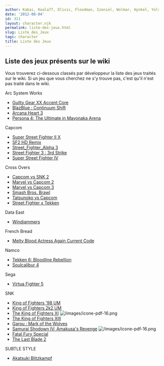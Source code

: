 ```yaml
---
author: Kabai, Koala77, Olivic, Floodman, Izeniel, Wolmar, Hynkel, Yolsgens
date: '2012-08-04'
id: 311
layout: character.njk
permalink: liste-des-jeux.html
slug: Liste_des_Jeux
tags: character
title: Liste des Jeux
---
```


## Liste des jeux présents sur le wiki

Vous trouverez ci-dessous classés par développeur la liste des jeux
traités sur le wiki. Si un jeu que vous cherchez ne s'y trouve pas,
c'est qu'il n'est pas traité dans le wiki.  
  
Arc System Works

- [Guilty Gear XX Accent Core](Guilty_Gear_XX_Accent_Core)
- [BlazBlue : Continuum Shift](BlazBlue_:_Continuum_Shift)
- [Arcana Heart 3](Arcana_Heart_3)
- [Persona 4: The Ultimate in Mayonaka
  Arena](Persona_4_Arena)

  
Capcom

- [Super Street Fighter II X](Super_Street_Fighter_II_X)
- [SF2 HD Remix](Super_Street_Fighter_II_Turbo_HD_Remix)
- [Street_Fighter_Alpha 3](Street_Fighter_Alpha_3)
- [Street Fighter 3 : 3rd
  Strike](Street_Fighter_3:_3rd_Strike)
- [Super Street Fighter IV](Super_Street_Fighter_IV)

  
Cross Overs

- [Capcom vs SNK 2](Capcom_vs_SNK_2)
- [Marvel vs Capcom 2](Marvel_vs_Capcom_2)
- [Marvel vs Capcom 3](Marvel_vs_Capcom_3)
- [Smash Bros. Brawl](Super_Smash_Bros._Melee)
- [Tatsunoko vs Capcom](Tatsunoko_vs_Capcom)
- [Street Fighter x Tekken](Street_Fighter_x_Tekken)

  
Data East

- [Windjammers](Windjammers)

  
French Bread

- [Melty Blood Actress Again Current
  Code](Melty_Blood_Actress_Again_Current_Code)

  
Namco

- [Tekken 6: Bloodline
  Rebellion](Tekken_6:_Bloodline_Rebellion)
- [Soulcalibur 4](Soulcalibur_4)

  
Sega

- [Virtua Fighter 5](Virtua_Fighter_5)

  
SNK

- [King of Fighters '98
  UM](The_King_of_Fighters_'98:_Unlimited_Match)
- [King of Fighters 2k2
  UM](The_King_of_Fighters_2k2:_Unlimited_Match)
- [The King of Fighters XI](The_King_of_Fighters_XI)
  ![](/images/icone-pdf-16.png "/images/icone-pdf-16.png")
- [The King of Fighters XIII](The_King_of_Fighters_XIII)
- [Garou : Mark of the Wolves](Garou_:_Mark_of_the_Wolves)
- [Samurai Shodown IV: Amakusa's
  Revenge](Samurai_Shodown_IV:_Amakusa's_Revenge)
  ![](/images/icone-pdf-16.png "/images/icone-pdf-16.png")
- [Fatal Fury Special](Fatal_Fury_Special)
- [The Last Blade 2](The_Last_Blade_2)

  
SUBTLE STYLE

- [Akatsuki Blitzkampf](Akatsuki_Blitzkampf)